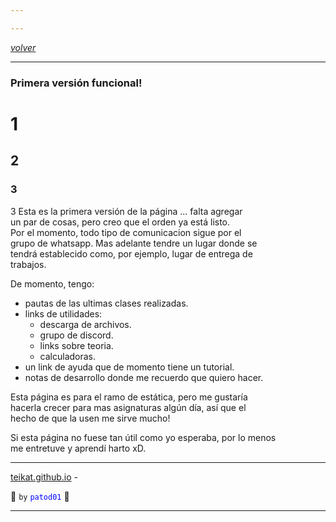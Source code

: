 ```yaml
---

---
```


<link rel="icon" href="../etc/icon.png">

[*volver*][teikat]

---

### Primera versión funcional!

# 1
## 2
### 3

3
Esta es la primera versión de la página ... falta agregar <br>
un par de cosas, pero creo que el orden ya está listo. <br>
Por el momento, todo tipo de comunicacion sigue por el <br>
grupo de whatsapp. Mas adelante tendre un lugar donde se <br>
tendrá establecido como, por ejemplo, lugar de entrega de <br>
trabajos.

De momento, tengo:

- pautas de las ultimas clases realizadas.
- links de utilidades:
    - descarga de archivos.
    - grupo de discord.
    - links sobre teoria.
    - calculadoras.
- un link de ayuda que de momento tiene un tutorial.
- notas de desarrollo donde me recuerdo que quiero hacer.

Esta página es para el ramo de estática, pero me gustaría <br>
hacerla crecer para mas asignaturas algún día, así que el <br>
hecho de que la usen me sirve mucho!

Si esta página no fuese tan útil como yo esperaba, por lo menos <br>
me entretuve y aprendí harto xD.

---

[teikat.github.io][teikat] -

:ghost: `by` <span style="color: blue;">`patod01`</span> :ghost:

[teikat]: https://teikat.github.io

---
